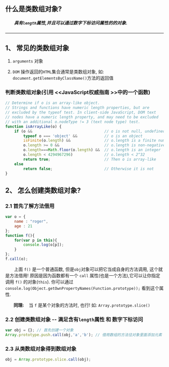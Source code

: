 什么是类数组对象?
---

##### &emsp;&emsp;具有`length`属性,并且可以通过数字下标访问属性的的对象.


----------------------
## 1、 常见的类数组对象
 
1. `arguments` 对象

2. `DOM` 操作返回的`HTML`集合通常是类数组对象, 如: `document.getElementsByClassName()`方法的返回值



### 判断类数组对象(引用 &lt;&lt;JavaScript权威指南 &gt;&gt;中的一个函数)

```javascript
// Determine if o is an array-like object.
// Strings and functions have numeric length properties, but are 
// excluded by the typeof test. In client-side JavaScript, DOM text
// nodes have a numeric length property, and may need to be excluded 
// with an additional o.nodeType != 3 (text node type) test.  
function isArrayLike(o) {
    if (o &&                                // o is not null, undefined, etc.
        typeof o === 'object' &&            // o is an object
        isFinite(o.length) &&               // o.length is a finite number
        o.length >= 0 &&                    // o.length is non-negative
        o.length===Math.floor(o.length) &&  // o.length is an integer
        o.length < 4294967296)              // o.length < 2^32
        return true;                        // Then o is array-like
    else
        return false;                       // Otherwise it is not
}
```


## 2、 怎么创建类数组对象?

### 2.1 首先了解方法借用
    
```javascript
var o = {
    name : "roger",
    age : 21
};
function f(){
    for(var p in this){
        console.log(o[p]);
    }
};
f.call(o);
```

&emsp;&emsp;上面 `f()` 是一个普通函数, 但是`obj`对象可以把它当成自身的方法调用, 这个就是方法借用! 原因是因为函数都有一个 `call` 属性(也是一个方法),它可以让你指定调用 `f()` 的对象(`this`). 你可以通过 `console.log(Object.getOwnPropertyNames(Function.prototype));` 看到这个属性.

**&nbsp;&nbsp;&nbsp;&nbsp;&nbsp;&nbsp;&nbsp;&nbsp;同理:**&nbsp;&nbsp;&nbsp;&nbsp;当 `f` 是某个对象的方法时, 也行! 如: `Array.prototype.slice()`
        
### 2.2 创建类数组对象 -- 满足含有`length`属性 和 数字下标访问
	
```javascript
var obj = {}; // 首先创建一个对象
Array.prototype.push.call(obj,'a','b'); // 借用数组的方法往对象里面添加元素
```
        
### 2.3 从类数组对象得到数组对象

```javascript
obj = Array.prototype.slice.call(obj);
```
        
